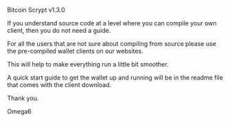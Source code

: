 Bitcoin Scrypt v1.3.0

If you understand source code at a level where you can compile your own client, then you do not need a guide.

For all the users that are not sure about compiling from source please use the pre-compiled wallet clients on our websites.

This will help to make everything run a little bit smoother.

A quick start guide to get the wallet up and running will be in the readme file that comes with the client download.

Thank you.

Omega6

